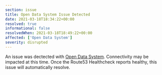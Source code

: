 ```yaml
---
section: issue
title: Open Data System Issue Detected
date: 2021-03-18T18:34:22+00:00
resolved: true
informational: false
resolvedWhen: 2021-03-18T18:49:22+00:00
affected: ['Open Data System']
severity: disrupted
---
```

An issue was dectected with [Open Data System](https://data.sba.gov).  Connectivity may be impacted at this time.  Once the Route53 Healthcheck reports healthy, this issue will automatically resolve.
